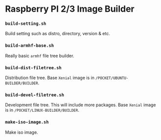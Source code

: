 # Raspberry PI 2/3 Image Builder

### `build-setting.sh`  

Build setting such as distro, directory, version & etc.   

### `build-armhf-base.sh`  

Really basic `armhf` file tree builder.  

### `build-dist-filetree.sh`  

Distribution file tree. Base `Xenial` image is in `/POCKET/UBUNTU-BUILDER/BUILDER`.  

### `build-devel-filetree.sh`  

Development file tree. This will include more packages. Base `Xenial` image is in `/POCKET/LINUX-BUILDER/BUILDER`.   

### `make-iso-image.sh`  

Make iso image.  